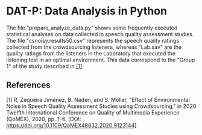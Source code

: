 # DAT-P: Data Analysis in Python

The file "prepare_analyze_data.py" shows some frequently executed statistical analyses on data collected in speech quality assessment studies.
The file "csnoisy.results50.csv" represents the speech quality ratings collected from the crowdsourcing listeners, whereas "Lab.sav" are the quality ratings from the listeners in the Laboratory that executed the listening test in an optimal environment.
This data correspond to the "Group 1" of the study described in [[1]](#1).

## References

<a id="1">[1]</a>
R. Zequeira Jiménez, B. Naderi, and S. Möller, "Effect of Environmental Noise in Speech Quality Assessment Studies using Crowdsourcing," in 2020 Twelfth International Conference on Quality of Multimedia Experience (QoMEX), 2020, pp. 1–6. [DOI: https://doi.org/10.1109/QoMEX48832.2020.9123144]